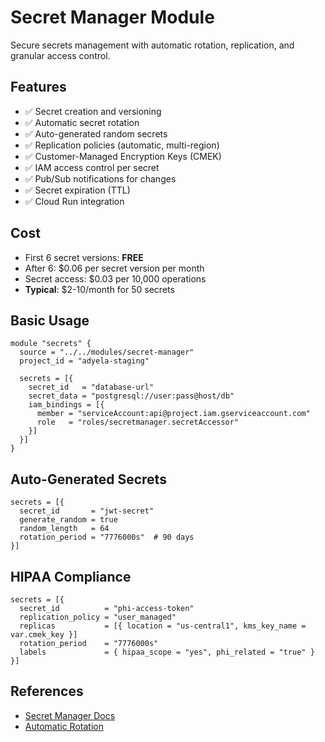 # Secret Manager Module

Secure secrets management with automatic rotation, replication, and granular
access control.

## Features

- ✅ Secret creation and versioning
- ✅ Automatic secret rotation
- ✅ Auto-generated random secrets
- ✅ Replication policies (automatic, multi-region)
- ✅ Customer-Managed Encryption Keys (CMEK)
- ✅ IAM access control per secret
- ✅ Pub/Sub notifications for changes
- ✅ Secret expiration (TTL)
- ✅ Cloud Run integration

## Cost

- First 6 secret versions: **FREE**
- After 6: $0.06 per secret version per month
- Secret access: $0.03 per 10,000 operations
- **Typical**: $2-10/month for 50 secrets

## Basic Usage

```hcl
module "secrets" {
  source = "../../modules/secret-manager"
  project_id = "adyela-staging"

  secrets = [{
    secret_id   = "database-url"
    secret_data = "postgresql://user:pass@host/db"
    iam_bindings = [{
      member = "serviceAccount:api@project.iam.gserviceaccount.com"
      role   = "roles/secretmanager.secretAccessor"
    }]
  }]
}
```

## Auto-Generated Secrets

```hcl
secrets = [{
  secret_id       = "jwt-secret"
  generate_random = true
  random_length   = 64
  rotation_period = "7776000s"  # 90 days
}]
```

## HIPAA Compliance

```hcl
secrets = [{
  secret_id          = "phi-access-token"
  replication_policy = "user_managed"
  replicas           = [{ location = "us-central1", kms_key_name = var.cmek_key }]
  rotation_period    = "7776000s"
  labels             = { hipaa_scope = "yes", phi_related = "true" }
}]
```

## References

- [Secret Manager Docs](https://cloud.google.com/secret-manager/docs)
- [Automatic Rotation](https://cloud.google.com/secret-manager/docs/rotation)
